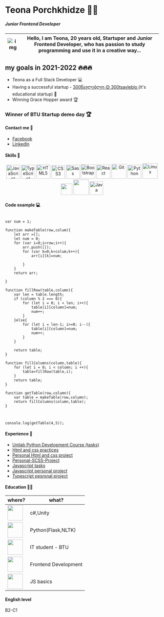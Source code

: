 # Teona Porchkhidze :rocket::nerd_face:
##### Junior Frontend Developer

 
 <img src="https://i.ibb.co/f1kQP9S/Frame-1t-1.png" alt="img"> | Hello, I am Teona, 20 years old, Startuper and Junior Frontend Developer, who has passion to study programming and use it in a creative way...
 ------------ | -------------
## my goals in 2021-2022 🔥🔥🔥
* Teona as a Full Stack Developer :computer:	
* Having a successful startup - <a href="https://www.facebook.com/300tsavleblo">300წავლებლო :yellow_circle: 300tsavleblo </a> (it's educational startup) :raised_hands:
* Winning Grace Hopper award :trophy:

### Winner of BTU Startup demo day 🏆

#### Contact me :handshake:	

* <a href="https://www.facebook.com/teona.porchkhidze.7545/">Facebook</a>
* <a href="https://www.linkedin.com/in/teona-porchkhidze-b757b81b3/">LinkedIn</a>


#### Skills :dart:

<div align="center">
<img src="https://profilinator.rishav.dev/skills-assets/javascript-original.svg" alt="JavaScript" height="45" />
<img src="https://profilinator.rishav.dev/skills-assets/typescript-original.svg" alt="TypeScript" height="45" />
<img src="https://i.imgur.com/94n31ta.png?1" alt="HTML5" height="46" />
<img src="https://cdn.345tool.com/public/logos/css-formatter-logo.png" alt="CSS3" height="44" />
<img src="https://cdn.iconscout.com/icon/free/png-256/sass-2752078-2284895.png" alt="Sass" height="45" />
<img src="https://profilinator.rishav.dev/skills-assets/bootstrap-plain.svg" alt="Bootstrap" height="47" />
<img src="https://brandslogos.com/wp-content/uploads/images/large/react-logo.png" alt="React" height="46">
<img src="https://profilinator.rishav.dev/skills-assets/git-scm-icon.svg" alt="Git" height="48" />
<img src="https://upload.wikimedia.org/wikipedia/commons/thumb/c/c3/Python-logo-notext.svg/1024px-Python-logo-notext.svg.png" alt="Python" height="45" />
<img src="https://profilinator.rishav.dev/skills-assets/linux-original.svg" alt="Linux" height="50" />
<img width=37px src="https://upload.wikimedia.org/wikipedia/commons/thumb/2/22/Pandas_mark.svg/1200px-Pandas_mark.svg.png">
<img width=50px src="https://techscript24.com/wp-content/uploads/2020/10/86498201-a8bd8680-bd39-11ea-9d08-66b610a8dc01.png">
<img src="https://i.ibb.co/FYSXqYP/image-5.png" alt="Java" height="44">


</div>

#### Code example :computer:	

```

var num = 1;

function makeTable(row,colum){
    let arr =[];
    let num = 0;
    for (var i=0;i<row;i++){
        arr.push([]);
        for (var k=0;k<colum;k++){
            arr[i][k]=num;
            
        }
    }
    return arr;

}

function fillRow(table,column){
    var len = table.length;
    if (column % 2 === 0){
        for (let i = 0; i < len; i++){
            table[i][column]=num;
            num++;
        }
    }else{
        for (let i = len-1; i>=0; i--){
            table[i][column]=num;
            num++;
        }
    }
   
    return table;
}

function fillColumns(column,table){
    for (let i = 0; i < column; i ++){
        table=fillRow(table,i);
    }
    return table;
}

function getTable(row,column){
    var table = makeTable(row,column);
    return fillColumns(column,table);
}



console.log(getTable(4,5));

```

#### Experience :briefcase:	

* <a href="https://github.com/Teona-tech/UnilabPythonDevelopment">Unilab Python Development Course (tasks)</a>
* <a href="https://github.com/Teona-tech/html-and-css-practices">Html and css practices</a>
* <a href="https://github.com/Teona-tech/personal-project-html-and-css">Personal Html and css project </a>
* <a href="https://github.com/Teona-tech/Personal-Project-SCSS">Personal-SCSS-Project</a>
* <a href="https://github.com/Teona-tech/js-practises">Javascript tasks</a>
* <a href="https://github.com/Teona-tech/JS-personal-project">Javascript personal project</a>
* <a href="https://github.com/Teona-tech/typescript-personal-project">Typescript pesronal project</a>


#### Education :student:	

where? | what?
 ------------ | -------------
<a href="http://www.geolab.edu.ge/"><img width=50px src="https://scontent.ftbs5-3.fna.fbcdn.net/v/t1.6435-9/145567197_2583997071890575_6494526563535501235_n.jpg?_nc_cat=109&ccb=1-5&_nc_sid=09cbfe&_nc_ohc=eIP5dqJ-xOUAX9I0RWS&_nc_ht=scontent.ftbs5-3.fna&oh=7f4027b0021e9fa6eb988a00b19c0e1a&oe=614C76BF"></a> | c#,Unity
<a href="https://unilab.iliauni.edu.ge/"><img width=50px src="https://scontent.ftbs5-2.fna.fbcdn.net/v/t1.6435-9/82785721_103798394508081_1561838589170417664_n.png?_nc_cat=110&ccb=1-5&_nc_sid=09cbfe&_nc_ohc=Sq34h1_3_g8AX8hJ0Ps&_nc_ht=scontent.ftbs5-2.fna&oh=7ec13e9731fbb516b6319548a672aebc&oe=614CE0C2"></a> | Python(Flask,NLTK)
<a href="https://btu.edu.ge/"><img width=50px src="https://scontent.ftbs5-2.fna.fbcdn.net/v/t1.6435-9/118974653_1185472291837040_8177821905411797845_n.png?_nc_cat=104&ccb=1-5&_nc_sid=09cbfe&_nc_ohc=ev5hrq64fMIAX_56nk9&_nc_ht=scontent.ftbs5-2.fna&oh=499df9ae592bcbe2bb41a84639555325&oe=614C3378"></a> | IT student - BTU
<a href="https://www.tbcitacademy.ge/"><img width=50px src="https://scontent.ftbs5-2.fna.fbcdn.net/v/t39.30808-6/219365098_10158163599556188_3659932507699574656_n.png?_nc_cat=1&ccb=1-5&_nc_sid=09cbfe&_nc_ohc=l6NMuEwyRh4AX9bNoki&_nc_ht=scontent.ftbs5-2.fna&oh=b18655e553e643dbbeb65b1d745ebc4d&oe=612AF296"></a> | Frontend Development
<a href="https://start.bitcamp.ge/"><img width=50px src="https://scontent.ftbs5-3.fna.fbcdn.net/v/t1.6435-9/122397052_388542505858688_891968229563768666_n.jpg?_nc_cat=109&ccb=1-5&_nc_sid=09cbfe&_nc_ohc=tY65Xwi7G6wAX-A5JMJ&_nc_ht=scontent.ftbs5-3.fna&oh=15b84176f09177bcaa4ea6bc426f8b96&oe=614A90CA"></a> | JS basics

#### English level
B2-C1


